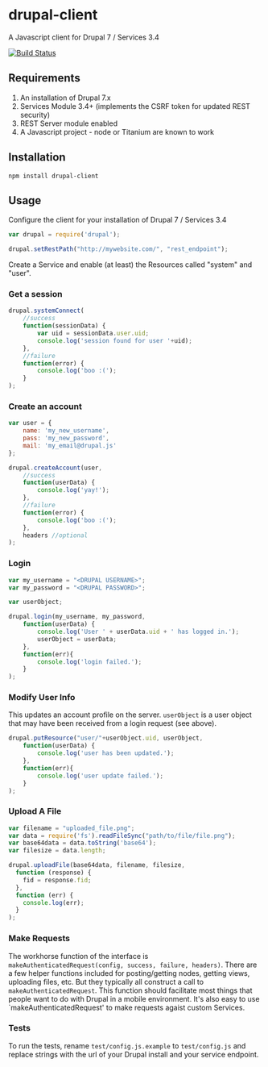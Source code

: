# drupal-client

A Javascript client for Drupal 7 / Services 3.4

[![Build Status](https://travis-ci.org/jbeuckm/drupal-client.png)](https://travis-ci.org/jbeuckm/drupal-client)

## Requirements

1. An installation of Drupal 7.x
2. Services Module 3.4+ (implements the CSRF token for updated REST security)
3. REST Server module enabled
4. A Javascript project - node or Titanium are known to work

## Installation

`npm install drupal-client`

## Usage

Configure the client for your installation of Drupal 7 / Services 3.4

```javascript
var drupal = require('drupal');

drupal.setRestPath("http://mywebsite.com/", "rest_endpoint");
```

Create a Service and enable (at least) the Resources called "system" and "user".

### Get a session

```javascript
drupal.systemConnect(
	//success
	function(sessionData) {
		var uid = sessionData.user.uid;
		console.log('session found for user '+uid);
	},
	//failure
	function(error) {
		console.log('boo :(');
	}
);
```

### Create an account

```javascript
var user = {
	name: 'my_new_username',
	pass: 'my_new_password',
	mail: 'my_email@drupal.js'
};

drupal.createAccount(user,
	//success
	function(userData) {
		console.log('yay!');
	},
	//failure
	function(error) {
		console.log('boo :(');
	},
	headers //optional
);
```

### Login

```javascript
var my_username = "<DRUPAL USERNAME>";
var my_password = "<DRUPAL PASSWORD>";

var userObject;

drupal.login(my_username, my_password,
	function(userData) {
		console.log('User ' + userData.uid + ' has logged in.');
		userObject = userData;
	},
	function(err){
		console.log('login failed.');
	}
);
```

### Modify User Info

This updates an account profile on the server. `userObject` is a user object that may have been received from a login request (see above).

```javascript
drupal.putResource("user/"+userObject.uid, userObject,
	function(userData) {
		console.log('user has been updated.');
	},
	function(err){
		console.log('user update failed.');
	}
);

```

### Upload A File

```javascript
var filename = "uploaded_file.png";
var data = require('fs').readFileSync("path/to/file/file.png");
var base64data = data.toString('base64');
var filesize = data.length;

drupal.uploadFile(base64data, filename, filesize,
  function (response) {
    fid = response.fid;
  },
  function (err) {
    console.log(err);
  }
);

```

### Make Requests

The workhorse function of the interface is `makeAuthenticatedRequest(config, success, failure, headers)`. There are a few helper functions included for posting/getting nodes, getting views, uploading files, etc. But they typically all construct a call to `makeAuthenticatedRequest`. This function should facilitate most things that people want to do with Drupal in a mobile environment. It's also easy to use `makeAuthenticatedRequest' to make requests agaist custom Services.

### Tests

To run the tests, rename `test/config.js.example` to `test/config.js` and replace strings with the url of your Drupal install and your service endpoint.
